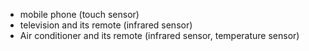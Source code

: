 - mobile phone (touch sensor)
- television and its remote (infrared sensor)
- Air conditioner and its remote (infrared sensor, temperature sensor)
